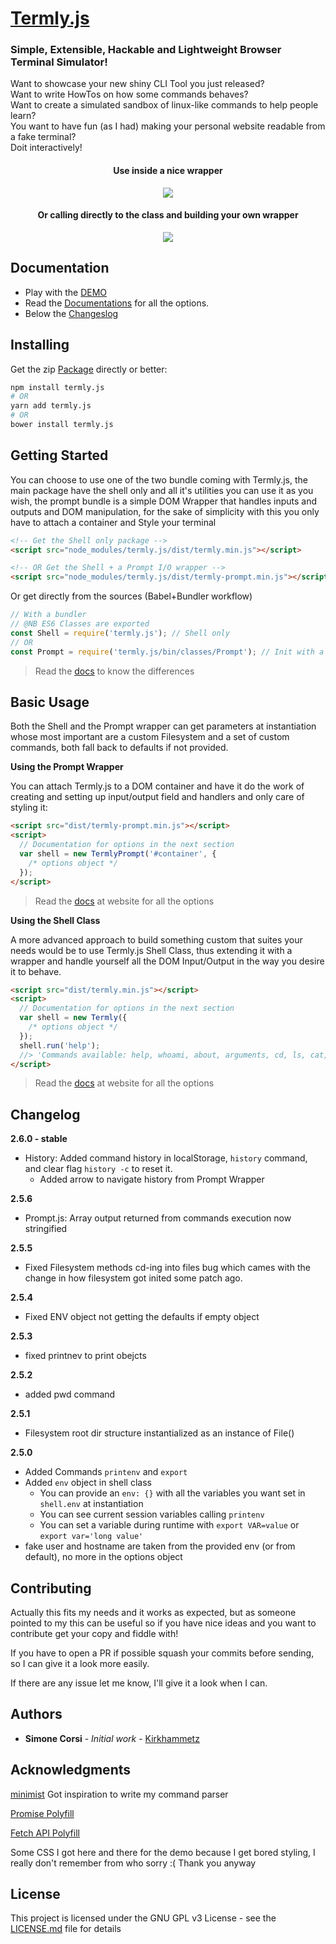 <meta property="og:image" content="https://github.com/Kirkhammetz/termly.js/blob/gh-pages/images/termlyjs-preview.png?raw=true">

# [Termly.js](https://kirkhammetz.github.io/termly.js)

### Simple, Extensible, Hackable and Lightweight Browser Terminal Simulator!

Want to showcase your new shiny CLI Tool you just released? <br />
Want to write HowTos on how some commands behaves? <br />
Want to create a simulated sandbox of linux-like commands to help people learn? <br />
You want to have fun (as I had) making your personal website readable from a fake terminal? <br />
Doit interactively! <br />

<div align="center">
  <h4>Use inside a nice wrapper</h4>
  <img src="https://github.com/Kirkhammetz/termly.js/blob/statics/termly.gif?raw=true" align="center" />
</div>
<div align="center">
  <h4>Or calling directly to the class and building your own wrapper</h4>
  <img src="https://github.com/Kirkhammetz/termly.js/blob/statics/console.gif?raw=true" align="center" />
</div>

## Documentation

- Play with the [DEMO](https://kirkhammetz.github.io/termly.js#/#demo)
- Read the [Documentations](https://kirkhammetz.github.io/termly.js) for all the options.
- Below the [Changeslog](#changelog)

## Installing

Get the zip [Package](https://github.com/Kirkhammetz/termly.js/archive/master.zip) directly or better:

```sh
npm install termly.js
# OR
yarn add termly.js
# OR
bower install termly.js
```

## Getting Started

You can choose to use one of the two bundle coming with Termly.js, the main package have the shell only and all it's utilities you can use it as you wish, the prompt bundle is a simple DOM Wrapper that handles inputs and outputs and DOM manipulation, for the sake of simplicity with this you only have to attach a container and Style your terminal

```html
<!-- Get the Shell only package -->
<script src="node_modules/termly.js/dist/termly.min.js"></script>

<!-- OR Get the Shell + a Prompt I/O wrapper -->
<script src="node_modules/termly.js/dist/termly-prompt.min.js"></script>
```

Or get directly from the sources (Babel+Bundler workflow)

```js
// With a bundler
// @NB ES6 Classes are exported
const Shell = require('termly.js'); // Shell only
// OR
const Prompt = require('termly.js/bin/classes/Prompt'); // Init with a Prompt IO Wrapper
```

> Read the [docs](https://kirkhammetz.github.io/termly.js#/#bundles-differences) to know the differences

## Basic Usage

Both the Shell and the Prompt wrapper can get parameters at instantiation whose most important are a custom Filesystem and a set of custom commands, both fall back to defaults if not provided.

**Using the Prompt Wrapper**

You can attach Termly.js to a DOM container and have it do the work of creating and setting up input/output field and handlers and only care of styling it:

```html
<script src="dist/termly-prompt.min.js"></script>
<script>
  // Documentation for options in the next section
  var shell = new TermlyPrompt('#container', {
    /* options object */
  });
</script>
```

> Read the [docs](https://kirkhammetz.github.io/termly.js#/#options) at website for all the options

**Using the Shell Class**

A more advanced approach to build something custom that suites your needs would be to use Termly.js Shell Class, thus extending it with a wrapper and handle yourself all the DOM Input/Output in the way you desire it to behave.

```html
<script src="dist/termly.min.js"></script>
<script>
  // Documentation for options in the next section
  var shell = new Termly({
    /* options object */
  });
  shell.run('help');
  //> 'Commands available: help, whoami, about, arguments, cd, ls, cat, man, http'
</script>
```

> Read the [docs](https://kirkhammetz.github.io/termly.js#/#options) at website for all the options

## Changelog

**2.6.0 - stable**

- History: Added command history in localStorage, `history` command, and clear flag `history -c` to reset it.
  - Added arrow to navigate history from Prompt Wrapper

**2.5.6**

- Prompt.js: Array output returned from commands execution now stringified

**2.5.5**

- Fixed Filesystem methods cd-ing into files bug which cames with the change in how filesystem got inited some patch ago.

**2.5.4**

- Fixed ENV object not getting the defaults if empty object

**2.5.3**

- fixed printnev to print obejcts

**2.5.2**

- added pwd command

**2.5.1**

- Filesystem root dir structure instantialized as an instance of File()

**2.5.0**

- Added Commands `printenv` and `export`
- Added `env` object in shell class
  - You can provide an `env: {}` with all the variables you want set in `shell.env` at instantiation
  - You can see current session variables calling `printenv`
  - You can set a variable during runtime with `export VAR=value` or `export var='long value'`
- fake user and hostname are taken from the provided env (or from default), no more in the options object

## Contributing

Actually this fits my needs and it works as expected, but as someone pointed to my this can be useful so if you have nice ideas and you want to contribute get your copy and fiddle with!

If you have to open a PR if possible squash your commits before sending, so I can give it a look more easily.

If there are any issue let me know, I'll give it a look when I can.

## Authors

- **Simone Corsi** - _Initial work_ - [Kirkhammetz](https://github.com/Kirkhammetz)

## Acknowledgments

[minimist](https://github.com/substack/minimist) Got inspiration to write my command parser

[Promise Polyfill](https://github.com/taylorhakes/promise-polyfill)

[Fetch API Polyfill](https://github.com/github/fetch)

Some CSS I got here and there for the demo because I get bored styling, I really don't remember from who sorry :( Thank you anyway

## License

This project is licensed under the GNU GPL v3 License - see the [LICENSE.md](LICENSE.md) file for details

